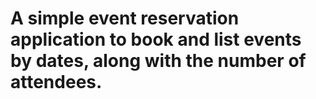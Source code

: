 # A simple event reservation application to book and list events by dates, along with the number of attendees.

